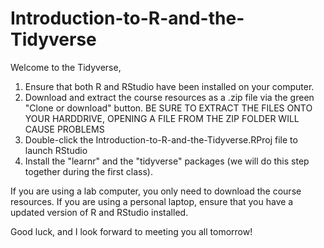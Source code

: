 # Introduction-to-R-and-the-Tidyverse

Welcome to the Tidyverse,

1. Ensure that both R and RStudio have been installed on your computer.
2. Download and extract the course resources as a .zip file via the green "Clone or download" button.
    BE SURE TO EXTRACT THE FILES ONTO YOUR HARDDRIVE, OPENING A FILE FROM THE ZIP FOLDER WILL CAUSE PROBLEMS
3. Double-click the Introduction-to-R-and-the-Tidyverse.RProj file to launch RStudio
4. Install the "learnr" and the "tidyverse" packages (we will do this step together during the first class).

If you are using a lab computer, you only need to download the course resources.
If you are using a personal laptop, ensure that you have a updated version of R and RStudio installed.

Good luck, and I look forward to meeting you all tomorrow!
